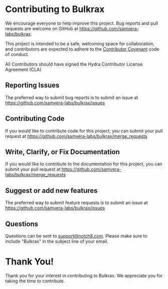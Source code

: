 # Contributing to Bulkrax

We encourage everyone to help improve this project.  Bug reports and pull requests are welcome on GitHub at https://github.com/samvera-labs/bulkrax.

This project is intended to be a safe, welcoming space for collaboration, and contributors are expected to adhere to the [Contributor Covenant](http://contributor-covenant.org) code of conduct.

All Contributors should have signed the Hydra Contributor License Agreement (CLA)

## Reporting Issues

The preferred way to submit bug reports is to submit an issue at https://github.com/samvera-labs/bulkrax/issues


## Contributing Code

If you would like to contribute code for this project, you can submit your pull request at https://github.com/samvera-labs/bulkrax/merge_requests


## Write, Clarify, or Fix Documentation

If you would like to contribute to the documentation for this project, you can submit your pull request at https://github.com/samvera-labs/bulkrax/merge_requests


## Suggest or add new features

The preferred way to submit feature requests is to submit an issue at https://github.com/samvera-labs/bulkrax/issues


## Questions

Questions can be sent to support@notch8.com. Please make sure to include "Bulkrax" in the subject line of your email.


# Thank You!

Thank you for your interest in contributing to Bulkrax.  We appreciate you for taking the time to contribute.
